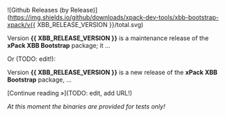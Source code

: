 ![Github Releases (by Release)](https://img.shields.io/github/downloads/xpack-dev-tools/xbb-bootstrap-xpack/v{{ XBB_RELEASE_VERSION }}/total.svg)

Version **{{ XBB_RELEASE_VERSION }}** is a maintenance release of the **xPack XBB Bootstrap** package; it ...

Or (TODO: edit!):

Version **{{ XBB_RELEASE_VERSION }}** is a new release of the **xPack XBB Bootstrap** package, ...

[Continue reading »](TODO: edit, add URL!)

_At this moment the binaries are provided for tests only!_
